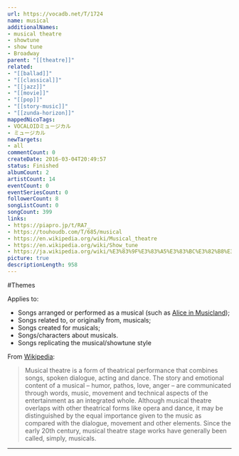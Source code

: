 ```yaml
---
url: https://vocadb.net/T/1724
name: musical
additionalNames: 
- musical theatre
- showtune
- show tune
- Broadway
parent: "[[theatre]]"
related:
- "[[ballad]]"
- "[[classical]]"
- "[[jazz]]"
- "[[movie]]"
- "[[pop]]"
- "[[story-music]]"
- "[[zunda-horizon]]"
mappedNicoTags:
- VOCALOIDミュージカル
- ミュージカル
newTargets:
- all
commentCount: 0
createDate: 2016-03-04T20:49:57
status: Finished
albumCount: 2
artistCount: 14
eventCount: 0
eventSeriesCount: 0
followerCount: 8
songListCount: 0
songCount: 399
links: 
- https://piapro.jp/t/RA7_
- https://touhoudb.com/T/685/musical
- https://en.wikipedia.org/wiki/Musical_theatre
- https://en.wikipedia.org/wiki/Show_tune
- https://ja.wikipedia.org/wiki/%E3%83%9F%E3%83%A5%E3%83%BC%E3%82%B8%E3%82%AB%E3%83%AB
picture: true
descriptionLength: 958
---
```


#Themes

Applies to:

* Songs arranged or performed as a musical (such as [Alice in Musicland](https://vocadb.net/S/12283));
* Songs related to, or originally from, musicals;
* Songs created for musicals;
* Songs/characters about musicals.
* Songs replicating the musical/showtune style

From [Wikipedia](https://en.wikipedia.org/wiki/Musical_theatre):
>Musical theatre is a form of theatrical performance that combines songs, spoken dialogue, acting and dance. The story and emotional content of a musical – humor, pathos, love, anger – are communicated through words, music, movement and technical aspects of the entertainment as an integrated whole. Although musical theatre overlaps with other theatrical forms like opera and dance, it may be distinguished by the equal importance given to the music as compared with the dialogue, movement and other elements. Since the early 20th century, musical theatre stage works have generally been called, simply, musicals.

---

